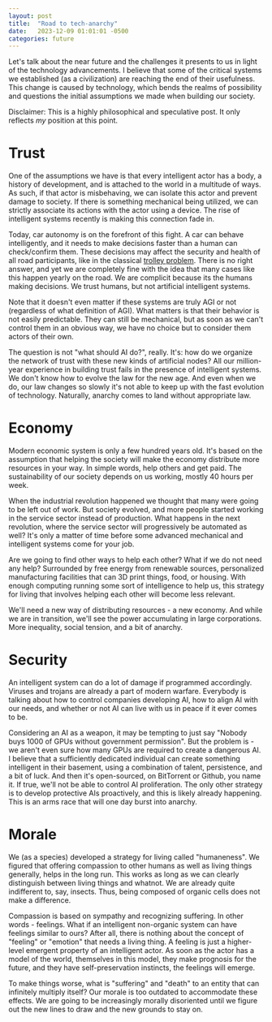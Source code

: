 ```yaml
---
layout: post
title:  "Road to tech-anarchy"
date:   2023-12-09 01:01:01 -0500
categories: future
---
```


Let's talk about the near future and the challenges it presents to us in light of the technology advancements.
I believe that some of the critical systems we established (as a civilization) are reaching the end of their usefulness. This change is caused by technology, which bends the realms of possibility and questions the initial assumptions we made when building our society.

Disclaimer: This is a highly philosophical and speculative post. It only reflects *my* position at this point.

# Trust

One of the assumptions we have is that every intelligent actor has a body, a history of development, and is attached to the world in a multitude of ways. As such, if that actor is misbehaving, we can isolate this actor and prevent damage to society. If there is something mechanical being utilized, we can strictly associate its actions with the actor using a device. The rise of intelligent systems recently is making this connection fade in.

Today, car autonomy is on the forefront of this fight. A car can behave intelligently, and it needs to make decisions faster than a human can check/confirm them. These decisions may affect the security and health of all road participants, like in the classical [trolley problem](https://en.wikipedia.org/wiki/Trolley_problem). There is no right answer, and yet we are completely fine with the idea that many cases like this happen yearly on the road. We are complicit because its the humans making decisions. We trust humans, but not artificial intelligent systems.

Note that it doesn't even matter if these systems are truly AGI or not (regardless of what definition of AGI). What matters is that their behavior is not easily predictable. They can still be mechanical, but as soon as we can't control them in an obvious way, we have no choice but to consider them actors of their own.

The question is not "what should AI do?", really. It's: how do we organize the network of trust with these new kinds of artificial nodes? All our million-year experience in building trust fails in the presence of intelligent systems. We don't know how to evolve the law for the new age. And even when we do, our law changes so slowly it's not able to keep up with the fast evolution of technology. Naturally, anarchy comes to land without appropriate law.

# Economy

Modern economic system is only a few hundred years old. It's based on the assumption that helping the society will make the economy distribute more resources in your way. In simple words, help others and get paid. The sustainability of our society depends on us working, mostly 40 hours per week.

When the industrial revolution happened we thought that many were going to be left out of work. But society evolved, and more people started working in the service sector instead of production. What happens in the next revolution, where the service sector will progressively be automated as well? It's only a matter of time before some advanced mechanical and intelligent systems come for your job.

Are we going to find other ways to help each other? What if we do not need any help? Surrounded by free energy from renewable sources, personalized manufacturing facilities that can 3D print things, food, or housing. With enough computing running some sort of intelligence to help us, this strategy for living that involves helping each other will become less relevant.

We'll need a new way of distributing resources - a new economy. And while we are in transition, we'll see the power accumulating in large corporations. More inequality, social tension, and a bit of anarchy.

# Security

An intelligent system can do a lot of damage if programmed accordingly. Viruses and trojans are already a part of modern warfare. Everybody is talking about how to control companies developing AI, how to align AI with our needs, and whether or not AI can live with us in peace if it ever comes to be.

Considering an AI as a weapon, it may be tempting to just say "Nobody buys 1000 of GPUs without government permission". But the problem is - we aren't even sure how many GPUs are required to create a dangerous AI. I believe that a sufficiently dedicated individual can create something intelligent in their basement, using a combination of talent, persistence, and a bit of luck. And then it's open-sourced, on BitTorrent or Github, you name it. If true, we'll not be able to control AI proliferation. The only other strategy is to develop protective AIs proactively, and this is likely already happening. This is an arms race that will one day burst into anarchy.

# Morale

We (as a species) developed a strategy for living called "humaneness". We figured that offering compassion to other humans as well as living things generally, helps in the long run. This works as long as we can clearly distinguish between living things and whatnot. We are already quite indifferent to, say, insects. Thus, being composed of organic cells does not make a difference.

Compassion is based on sympathy and recognizing suffering. In other words - feelings. What if an intelligent non-organic system can have feelings similar to ours? After all, there is nothing about the concept of "feeling" or "emotion" that needs a living thing. A feeling is just a higher-level emergent property of an intelligent actor. As soon as the actor has a model of the world, themselves in this model, they make prognosis for the future, and they have self-preservation instincts, the feelings will emerge.

To make things worse, what is "suffering" and "death" to an entity that can infinitely multiply itself? Our morale is too outdated to accommodate these effects. We are going to be increasingly morally disoriented until we figure out the new lines to draw and the new grounds to stay on.
